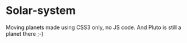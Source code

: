 # Solar-system
Moving planets made using CSS3 only, no JS code. And Pluto is still a planet there ;-)
